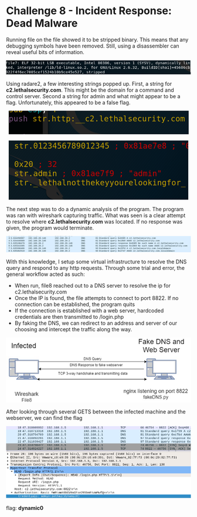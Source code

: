# Challenge 8 - Incident Response: Dead Malware

Running file on the file showed it to be stripped binary. This means that any debugging symbols have been removed. Still, using a disassembler can reveal useful bits of information.

<p align="center">
<img src="https://github.com/hab1ts/LETHAL-Security-n00b-CTF-2018/blob/master/CTF%20Images/c8_1.png">
</p>

Using radare2, a few interesting strings popped up. First, a string for **c2.lethalsecurity.com**. This might be the domain for a command and control server. Second a string for admin and what might appear to be a flag. Unfortunately, this appeared to be a false flag.

<p align="center">
<img src="https://github.com/hab1ts/LETHAL-Security-n00b-CTF-2018/blob/master/CTF%20Images/c8_2.png">
</p>

<p align="center">
<img src="https://github.com/hab1ts/LETHAL-Security-n00b-CTF-2018/blob/master/CTF%20Images/c8_3.png">
</p>

The next step was to do a dynamic analysis of the program. The program was ran with wireshark capturing traffic. What was seen is a clear attempt to resolve where **c2.lethalsecurity.com** was located. If no response was given, the program would terminate.

<p align="center">
<img src="https://github.com/hab1ts/LETHAL-Security-n00b-CTF-2018/blob/master/CTF%20Images/c8_4.png">
</p>

With this knowledge, I setup some virtual infrastructure to resolve the DNS query and respond to any http requests. Through some trial and error, the general workflow acted as such:
* When run, file8 reached out to a DNS server to resolve the ip for c2.lethalsecurity.com
* Once the IP is found, the file attempts to connect to port 8822. If no connection can be established, the program quits
* If the connection is established with a web server, hardcoded credentials are then transmitted to /login.php
* By faking the DNS, we can redirect to an address and server of our choosing and intercept the traffic along the way.

<p align="center">
<img src="https://github.com/hab1ts/LETHAL-Security-n00b-CTF-2018/blob/master/CTF%20Images/Challenge8.jpg">
</p>

After looking through several GETS between the infected machine and the webserver, we can find the flag

<p align="center">
<img src="https://github.com/hab1ts/LETHAL-Security-n00b-CTF-2018/blob/master/CTF%20Images/c8_5.png">
</p>

flag: **dynamic0**
